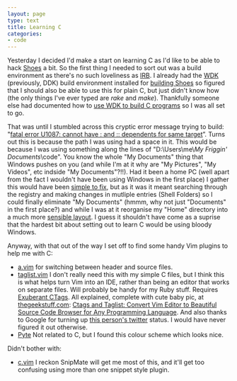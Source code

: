 ```yaml
---
layout: page
type: text
title: Learning C
categories: 
- code
---
```

Yesterday I decided I'd make a start on learning C as I'd like to be able to hack [Shoes](http://shoes.heroku.com) a bit. So the first thing I needed to sort out was a build environment as there's no such loveliness as [IRB](http://en.wikipedia.org/wiki/Interactive_Ruby_Shell). I already had the [WDK](http://www.microsoft.com/whdc/devtools/WDK/default.mspx) (previously, DDK) build environment installed for [building Shoes](http://wiki.github.com/shoes/shoes/buildingshoeswithwindowsddk) so figured that I should also be able to use this for plain C, but just didn't know how (the only things I've ever typed are _rake_ and _make_). Thankfully someone else had documented how to [use WDK to build C programs](http://randomlearningnotes.wordpress.com/2009/04/20/using-wdkddk-build-environment-for-drivers-and-non-drivers/) so I was all set to go. 

That was until I stumbled across this cryptic error message trying to build: "[fatal error U1087: cannot have : and :: dependents for same target](http://stackoverflow.com/questions/1154660/fatal-error-u1087-cannot-have-and-dependents-for-same-target)”. Turns out this is because the path I was using had a space in it. This would be because I was using something along the lines of "D:\Users\me\\*My Friggin' Documents*\code\". You know the whole "My Documents" thing that Windows pushes on you (and while I'm at it why are "My Pictures", "My Videos", etc indside "My Documents"?!!). Had it been a home PC (well apart from the fact I wouldn't have been using Windows in the first place) I gather this would have been [simple to fix](http://www.edbott.com/weblog/?p=737), but as it was it meant searching through the registry and making changes in mutliple entries (Shell Folders) so I could finally eliminate "My Documents" (hmmm, why not just "Documents" in the first place?) and while I was at it reorganise my "Home" directory into a much more [sensible layout](http://www.apple.com/macosx/). I guess it shouldn't have come as a suprise that the hardest bit about setting out to learn C would be using bloody Windows. 

Anyway, with that out of the way I set off to find some handy Vim plugins to help me with C:

* [a.vim](http://www.vim.org/scripts/script.php?script_id=31) for switching between header and source files.
* [taglist.vim](http://vim.sourceforge.net/scripts/script.php?script_id=273) I don't really need this with my simple C files, but I think this is what helps turn Vim into an IDE, rather than being an editor that works on separate files. Will probably be handy for my Ruby stuff. Requires [Exuberant CTags](http://ctags.sourceforge.net/). All explained, complete with cute baby pic, at [thegeekstuff.com](http://www.thegeekstuff.com): [Ctags and Taglist: Convert Vim Editor to Beautiful Source Code Browser for Any Programming Language](http://www.thegeekstuff.com/2009/04/ctags-taglist-vi-vim-editor-as-sourece-code-browser/). And also thanks to Google for turning up [this person's twitter](http://twitter.com/kuy/statuses/190014312) status. I would have never figured it out otherwise. 
* [Pyte](http://vim.sourceforge.net/scripts/script.php?script_id=1492) Not related to C, but I found this colour scheme which looks nice.

Didn't bother with:

* [c.vim](http://vim.sourceforge.net/scripts/script.php?script_id=213) I reckon SnipMate will get me most of this, and it'll get too confusing using more than one snippet style plugin.